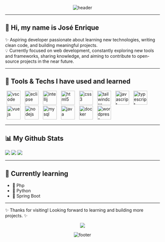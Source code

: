 <!-- Encabezado con animación -->
<div align="center">

![header](https://capsule-render.vercel.app/api?text=Hey%20Everyone!🕹️&animation=fadeIn&type=waving&color=gradient&height=120)

</div>

---

## 👋 Hi, my name is José Enrique

✨ Aspiring developer passionate about learning new technologies, writing clean code, and building meaningful projects.  
💡 Currently focused on web development, constantly exploring new tools and frameworks, sharing knowledge, and aiming to contribute to open-source projects in the near future.

---

## 🚀 Tools & Techs I have used and learned

<div align="left">

<img src="https://cdn.jsdelivr.net/gh/devicons/devicon@latest/icons/vscode/vscode-original.svg" alt="vscode" width="45" height="45" hspace="5"/>
<img src="https://cdn.jsdelivr.net/gh/devicons/devicon@latest/icons/eclipse/eclipse-original.svg" alt="eclipse" width="45" height="45" hspace="5"/>
<img src="https://cdn.jsdelivr.net/gh/devicons/devicon@latest/icons/intellij/intellij-original.svg" alt="intellij" width="45" height="45" hspace="5"/>
<img src="https://cdn.jsdelivr.net/gh/devicons/devicon@latest/icons/html5/html5-original.svg" alt="html5" width="45" height="45" hspace="5"/>
<img src="https://cdn.jsdelivr.net/gh/devicons/devicon@latest/icons/css3/css3-original.svg" alt="css3" width="45" height="45" hspace="5"/>
<img src="https://cdn.jsdelivr.net/gh/devicons/devicon@latest/icons/tailwindcss/tailwindcss-original.svg" alt="tailwindcss" width="45" height="45" hspace="5"/>        
<img src="https://cdn.jsdelivr.net/gh/devicons/devicon@latest/icons/javascript/javascript-original.svg" alt="javascript" width="45" height="45" hspace="5"/>
<img src="https://cdn.jsdelivr.net/gh/devicons/devicon@latest/icons/typescript/typescript-original.svg" alt="typescript" width="45" height="45" hspace="5"/>
<img src="https://cdn.jsdelivr.net/gh/devicons/devicon@latest/icons/vuejs/vuejs-original.svg" alt="vuejs" width="45" height="45" hspace="5"/>
<img src="https://cdn.jsdelivr.net/gh/devicons/devicon@latest/icons/nodejs/nodejs-original.svg" alt="nodejs" width="45" height="45" hspace="5"/>
<img src="https://cdn.jsdelivr.net/gh/devicons/devicon@latest/icons/mysql/mysql-original-wordmark.svg" alt="mysql" width="45" height="45" hspace="5"/>
<img src="https://cdn.jsdelivr.net/gh/devicons/devicon@latest/icons/java/java-original.svg" alt="java" width="45" height="45" hspace="5"/>
<img src="https://cdn.jsdelivr.net/gh/devicons/devicon@latest/icons/docker/docker-original.svg" alt="docker" width="45" height="45" hspace="5"/>
<img src="https://cdn.jsdelivr.net/gh/devicons/devicon@latest/icons/wordpress/wordpress-plain.svg" alt="wordpress" width="45" height="45" hspace="5"/>
          
          
</div>

---

## 📊 My Github Stats

![](http://github-profile-summary-cards.vercel.app/api/cards/stats?username=cjag99&theme=vision_friendly_dark)
![](http://github-profile-summary-cards.vercel.app/api/cards/most-commit-language?username=cjag99&theme=vision_friendly_dark)
![](http://github-profile-summary-cards.vercel.app/api/cards/repos-per-language?username=cjag99&theme=vision_friendly_dark)

---

## 🌱 Currently learning

- 🔹 Php 
- 🔹 Python  
- 🔹 Spring Boot 

---

✨ Thanks for visiting! Looking forward to learning and building more projects. ✨


<div align="center">
          <img src=https://media1.tenor.com/m/hs6IuO3pDh8AAAAC/pixel-art.gif">
</div>

<div align="center">

![footer](https://capsule-render.vercel.app/api?section=footer&type=waving&color=gradient&height=100)
</div>
